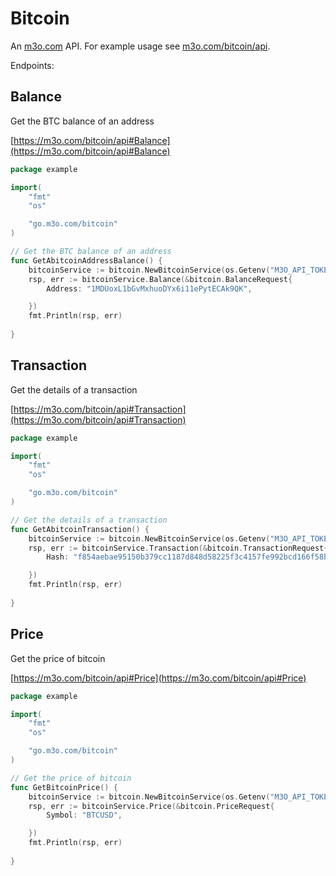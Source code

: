 # Bitcoin

An [m3o.com](https://m3o.com) API. For example usage see [m3o.com/bitcoin/api](https://m3o.com/bitcoin/api).

Endpoints:

## Balance

Get the BTC balance of an address


[https://m3o.com/bitcoin/api#Balance](https://m3o.com/bitcoin/api#Balance)

```go
package example

import(
	"fmt"
	"os"

	"go.m3o.com/bitcoin"
)

// Get the BTC balance of an address
func GetAbitcoinAddressBalance() {
	bitcoinService := bitcoin.NewBitcoinService(os.Getenv("M3O_API_TOKEN"))
	rsp, err := bitcoinService.Balance(&bitcoin.BalanceRequest{
		Address: "1MDUoxL1bGvMxhuoDYx6i11ePytECAk9QK",

	})
	fmt.Println(rsp, err)
	
}
```
## Transaction

Get the details of a transaction


[https://m3o.com/bitcoin/api#Transaction](https://m3o.com/bitcoin/api#Transaction)

```go
package example

import(
	"fmt"
	"os"

	"go.m3o.com/bitcoin"
)

// Get the details of a transaction
func GetAbitcoinTransaction() {
	bitcoinService := bitcoin.NewBitcoinService(os.Getenv("M3O_API_TOKEN"))
	rsp, err := bitcoinService.Transaction(&bitcoin.TransactionRequest{
		Hash: "f854aebae95150b379cc1187d848d58225f3c4157fe992bcd166f58bd5063449",

	})
	fmt.Println(rsp, err)
	
}
```
## Price

Get the price of bitcoin


[https://m3o.com/bitcoin/api#Price](https://m3o.com/bitcoin/api#Price)

```go
package example

import(
	"fmt"
	"os"

	"go.m3o.com/bitcoin"
)

// Get the price of bitcoin
func GetBitcoinPrice() {
	bitcoinService := bitcoin.NewBitcoinService(os.Getenv("M3O_API_TOKEN"))
	rsp, err := bitcoinService.Price(&bitcoin.PriceRequest{
		Symbol: "BTCUSD",

	})
	fmt.Println(rsp, err)
	
}
```
